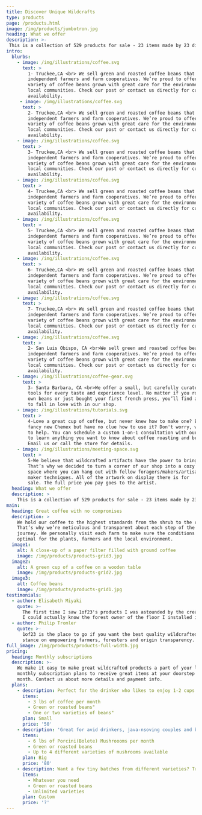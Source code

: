 ```yaml
---
title: Discover Unique Wildcrafts
type: products
page: /products.html
image: /img/products/jumbotron.jpg
heading: What we offer
description: >-
 This is a collection of 529 products for sale - 23 items made by 23 different foragers/makers/farmers.  It is for Buyers who want to support local makers by purchasing their unique beautiful artifacts and one-of-a-kind products. 
intro:
  blurbs:
    - image: /img/illustrations/coffee.svg
      text: >
        1- Truckee,CA <br> We sell green and roasted coffee beans that are sourced directly from
        independent farmers and farm cooperatives. We’re proud to offer a
        variety of coffee beans grown with great care for the environment and
        local communities. Check our post or contact us directly for current
        availability.
     - image: /img/illustrations/coffee.svg
      text: >
        2- Truckee,CA <br> We sell green and roasted coffee beans that are sourced directly from
        independent farmers and farm cooperatives. We’re proud to offer a
        variety of coffee beans grown with great care for the environment and
        local communities. Check our post or contact us directly for current
        availability.
    - image: /img/illustrations/coffee.svg
      text: >
        3- Truckee,CA <br> We sell green and roasted coffee beans that are sourced directly from
        independent farmers and farm cooperatives. We’re proud to offer a
        variety of coffee beans grown with great care for the environment and
        local communities. Check our post or contact us directly for current
        availability.
    - image: /img/illustrations/coffee.svg
      text: >
        4- Truckee,CA <br> We sell green and roasted coffee beans that are sourced directly from
        independent farmers and farm cooperatives. We’re proud to offer a
        variety of coffee beans grown with great care for the environment and
        local communities. Check our post or contact us directly for current
        availability.
    - image: /img/illustrations/coffee.svg
      text: >
        5- Truckee,CA <br> We sell green and roasted coffee beans that are sourced directly from
        independent farmers and farm cooperatives. We’re proud to offer a
        variety of coffee beans grown with great care for the environment and
        local communities. Check our post or contact us directly for current
        availability.
    - image: /img/illustrations/coffee.svg
      text: >
        6- Truckee,CA <br> We sell green and roasted coffee beans that are sourced directly from
        independent farmers and farm cooperatives. We’re proud to offer a
        variety of coffee beans grown with great care for the environment and
        local communities. Check our post or contact us directly for current
        availability.
    - image: /img/illustrations/coffee.svg
      text: >
        7- Truckee,CA <br> We sell green and roasted coffee beans that are sourced directly from
        independent farmers and farm cooperatives. We’re proud to offer a
        variety of coffee beans grown with great care for the environment and
        local communities. Check our post or contact us directly for current
        availability.
    - image: /img/illustrations/coffee.svg
      text: >
        2- San Luis Obispo, CA <br>We sell green and roasted coffee beans that are sourced directly from
        independent farmers and farm cooperatives. We’re proud to offer a
        variety of coffee beans grown with great care for the environment and
        local communities. Check our post or contact us directly for current
        availability.
    - image: /img/illustrations/coffee-gear.svg
      text: >
        3- Santa Barbara, CA <br>We offer a small, but carefully curated selection of brewing gear and
        tools for every taste and experience level. No matter if you roast your
        own beans or just bought your first french press, you’ll find a gadget
        to fall in love with in our shop.
    - image: /img/illustrations/tutorials.svg
      text: >
        4-Love a great cup of coffee, but never knew how to make one? Bought a
        fancy new Chemex but have no clue how to use it? Don't worry, we’re here
        to help. You can schedule a custom 1-on-1 consultation with our baristas
        to learn anything you want to know about coffee roasting and brewing.
        Email us or call the store for details.
    - image: /img/illustrations/meeting-space.svg
      text: >
        5-We believe that wildcrafted artifacts have the power to bring people together.
        That’s why we decided to turn a corner of our shop into a cozy meeting
        space where you can hang out with fellow foragers/makers/artisans and learn about
        maker techniques. All of the artwork on display there is for
        sale. The full price you pay goes to the artist.
  heading: What we offer
  description: >
    This is a collection of 529 products for sale - 23 items made by 23 different foragers/makers/farmers.  It is for Buyers who want to support local makers by purchasing their unique beautiful artifacts and one-of-a-kind products.
main:
  heading: Great coffee with no compromises
  description: >
    We hold our coffee to the highest standards from the shrub to the cup.
    That’s why we’re meticulous and transparent about each step of the coffee’s
    journey. We personally visit each farm to make sure the conditions are
    optimal for the plants, farmers and the local environment.
  image1:
    alt: A close-up of a paper filter filled with ground coffee
    image: /img/products/products-grid3.jpg
  image2:
    alt: A green cup of a coffee on a wooden table
    image: /img/products/products-grid2.jpg
  image3:
    alt: Coffee beans
    image: /img/products/products-grid1.jpg
testimonials:
  - author: Elisabeth Miyaki
    quote: >-
      The first time I saw 1of23's products I was astounded by the creativity of their makers, I couldn’t even believe that 
      I could actually know the forest owner of the floor I installed in my home, and visit the exact location of the lush forest that nourished my floor for years. I love the transparency and I know that my new floors were indeed harvested sustainably
  - author: Philip Tromler
    quote: >-
      1of23 is the place to go if you want the best quality wildcrafted artifact. I love their
      stance on empowering farmers, foresters and origin transparency.
full_image: /img/products/products-full-width.jpg
pricing:
  heading: Monthly subscriptions
  description: >-
    We make it easy to make great wildcrafted products a part of your life. Choose one of our
    monthly subscription plans to receive great items at your doorstep each
    month. Contact us about more details and payment info.
  plans:
    - description: Perfect for the drinker who likes to enjoy 1-2 cups per day.
      items:
        - 3 lbs of coffee per month
        - Green or roasted beans"
        - One or two varieties of beans"
      plan: Small
      price: '50'
    - description: 'Great for avid drinkers, java-nsoving couples and bigger crowds'
      items:
        - 6 lbs of Porcini(Bolete) Mushroooms per month
        - Green or roasted beans
        - Up to 4 different varieties of mushrooms available
      plan: Big
      price: '80'
    - description: Want a few tiny batches from different varieties? Try our custom plan
      items:
        - Whatever you need
        - Green or roasted beans
        - Unlimited varieties
      plan: Custom
      price: '?'
---
```


